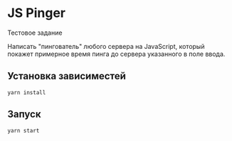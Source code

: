 # JS Pinger

Тестовое задание

Написать "пингователь" любого сервера на JavaScript, который покажет примерное время пинга до сервера указанного в поле ввода.

## Установка зависиместей

```
yarn install
```

## Запуск

```
yarn start
```